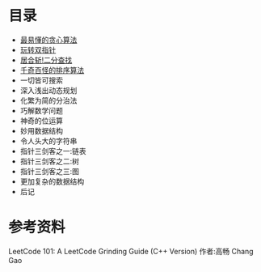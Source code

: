 # 目录

* [最易懂的贪心算法](贪心.md)
* [玩转双指针](双指针.md)
* [居合斩!二分查找](二分.md)
* [千奇百怪的排序算法](排序.md)
* 一切皆可搜索
* 深入浅出动态规划
* 化繁为简的分治法
* 巧解数学问题
* 神奇的位运算
* 妙用数据结构
* 令人头大的字符串
* 指针三剑客之一:链表
* 指针三剑客之二:树
* 指针三剑客之三:图
* 更加复杂的数据结构
* 后记

# 参考资料

LeetCode 101: A LeetCode Grinding Guide (C++ Version) 作者:高畅 Chang Gao